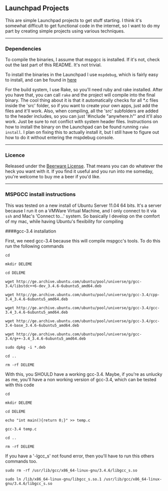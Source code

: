 ## Launchpad Projects

This are simple Launchpad projects to get stuff starting. I think it's somewhat difficult to get functional code in the internet, so I want to do my part by creating simple projects using various techniques.

----

### Dependencies

To compile the binaries, I assume that mspgcc is installed. If it's not, check out the last part of this README. It's not trivial.

To install the binaries in the Launchpad I use `mspdebug`, which is fairly easy to install, and can be found in [here](http://mspdebug.sourceforge.net/)

For the build system, I use Rake, so you'll need ruby and rake installed. After you have that, you can call `rake` and the project will compile into the final binary. The cool thing about it is that it automatically checks for all *.c files inside the 'src' folder, so if you want to create your own apps, just add the files and it'll work. Also, when compiling, all the 'src' subfolders are added to the header includes, so you can just '#include "anywhere.h"' and it'll also work. Just be sure to not conflict with system header files. Instructions on how to install the binary on the Launchpad can be found running `rake install`. I plan on fixing this to actually install it, but I still have to figure out how to do it without entering the mspdebug console.

----

### Licence

Released under the [Beerware License](http://en.wikipedia.org/wiki/Beerware). That means you can
do whatever the heck you want with it. If you find it useful and you run into me someday, you're
welcome to buy me a beer if you'd like.

----

### MSPGCC install instructions

This was tested on a new install of Ubuntu Server 11.04 64 bits. It's a server because I run it on a VMWare Virtual Machine, and I only connect to it via `ssh` and Mac's 'Connect to...' system. So basically I develop on the comfort of my mac, while having Ubuntu's flexibility for compiling

####gcc-3.4 installation

First, we need gcc-3.4 because this will compile mspgcc's tools. To do this run the following commands

`cd`

`mkdir DELEME`

`cd DELEME`

`wget http://ge.archive.ubuntu.com/ubuntu/pool/universe/g/gcc-3.4/libstdc++6-dev_3.4.6-6ubuntu5_amd64.deb`

`wget http://ge.archive.ubuntu.com/ubuntu/pool/universe/g/gcc-3.4/cpp-3.4_3.4.6-6ubuntu5_amd64.deb`

`wget http://ge.archive.ubuntu.com/ubuntu/pool/universe/g/gcc-3.4/gcc-3.4_3.4.6-6ubuntu5_amd64.deb`

`wget http://ge.archive.ubuntu.com/ubuntu/pool/universe/g/gcc-3.4/gcc-3.4-base_3.4.6-6ubuntu5_amd64.deb`

`wget http://ge.archive.ubuntu.com/ubuntu/pool/universe/g/gcc-3.4/g++-3.4_3.4.6-6ubuntu5_amd64.deb`

`sudo dpkg -i *.deb`

`cd ..`

`rm -rf DELEME`

With this, you SHOULD have a working gcc-3.4. Maybe, if you're as unlucky as me, you'll have a non working version of gcc-3.4, which can be tested with this code

`cd`

`mkdir DELEME`

`cd DELEME`

`echo "int main(){return 0;}" >> temp.c`

`gcc-3.4 temp.c`

`cd ..`

`rm -rf DELEME`

If you have a '-lgcc_s' not found error, then you'll have to run this others commands too.

`sudo rm -rf /usr/lib/gcc/x86_64-linux-gnu/3.4.6/libgcc_s.so`

`sudo ln /lib/x86_64-linux-gnu/libgcc_s.so.1 /usr/lib/gcc/x86_64-linux-gnu/3.4.6/libgcc_s.so`


